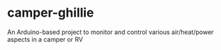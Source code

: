 # camper-ghillie
An Arduino-based project to monitor and control various air/heat/power aspects in a camper or RV
